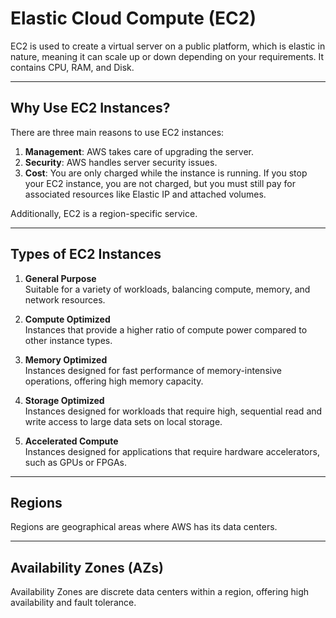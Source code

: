 # Elastic Cloud Compute (EC2)

EC2 is used to create a virtual server on a public platform, which is elastic in nature, meaning it can scale up or down depending on your requirements. It contains CPU, RAM, and Disk.

---

## Why Use EC2 Instances?

There are three main reasons to use EC2 instances:

1. **Management**: AWS takes care of upgrading the server.
2. **Security**: AWS handles server security issues.
3. **Cost**: You are only charged while the instance is running. If you stop your EC2 instance, you are not charged, but you must still pay for associated resources like Elastic IP and attached volumes.

Additionally, EC2 is a region-specific service.

---

## Types of EC2 Instances

1. **General Purpose**  
   Suitable for a variety of workloads, balancing compute, memory, and network resources.

2. **Compute Optimized**  
   Instances that provide a higher ratio of compute power compared to other instance types.

3. **Memory Optimized**  
   Instances designed for fast performance of memory-intensive operations, offering high memory capacity.

4. **Storage Optimized**  
   Instances designed for workloads that require high, sequential read and write access to large data sets on local storage.

5. **Accelerated Compute**  
   Instances designed for applications that require hardware accelerators, such as GPUs or FPGAs.

---

## Regions

Regions are geographical areas where AWS has its data centers.

---

## Availability Zones (AZs)

Availability Zones are discrete data centers within a region, offering high availability and fault tolerance.
